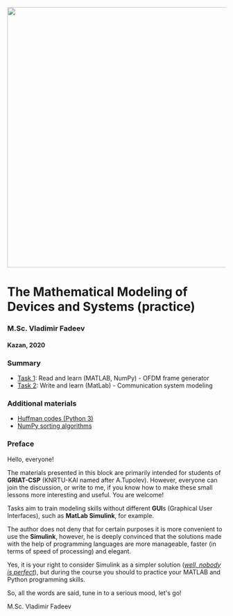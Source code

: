 <img src="https://griat.kai.ru/documents/10181/10477277/%D0%BB%D0%BE%D0%B3%D0%BE+%D0%93%D0%A0%D0%98%D0%9D%D0%A2+%D0%9F%D0%9D%D0%93+-+%D0%BA%D0%BE%D0%BF%D0%B8%D1%8F.png/ca3c1892-ab3a-41a3-a779-b9e7d7378a9f?t=1550126883140" width="600" />

# The Mathematical Modeling of Devices and Systems (practice)
### M.Sc. Vladimir Fadeev
#### Kazan, 2020

### Summary
- [Task 1](https://github.com/kirlf/csp-modeling/blob/master/matlab_task.md#task-1-read-and-learn-matlab-numpy): Read and learn (MATLAB, NumPy) - OFDM frame generator
- [Task 2](https://github.com/kirlf/csp-modeling/blob/master/matlab_task.md#task-2-write-and-learn-matlab): Write and learn (MatLab) - Communication system modeling

### Additional materials

- [Huffman codes (Python 3)](https://gist.github.com/kirlf/2eb242f225f9bfed4ecbfc8e1e2f5f71)
- [NumPy sorting algorithms](https://www.slideshare.net/VladimirFadeev4/numpy-sorting-and-dancing-and-memes-a-short-review-for-students)

### Preface

Hello, everyone!

The materials presented in this block are primarily intended for students of **GRIAT-CSP** \(KNRTU-KAI named after A.Tupolev\). However, everyone can join the discussion, or write to me, if you know how to make these small lessons more interesting and useful. You are welcome!

Tasks aim to train modeling skills without different **GUI**s \(Graphical User Interfaces\), such as **MatLab Simulink**, for example.

The author does not deny that for certain purposes it is more convenient to use the  **Simulink**, however, he is deeply convinced that the solutions made with the help of programming languages are more manageable, faster \(in terms of speed of processing\) and elegant.

Yes, it is your right to consider Simulink as a simpler solution ([*well, nobody is perfect*](https://www.youtube.com/watch?v=CYUfPTeE0DM)), but during the course you should to practice your MATLAB and Python programming skills.

So, all the words are said, tune in to a serious mood, let's go!

M.Sc. Vladimir Fadeev
